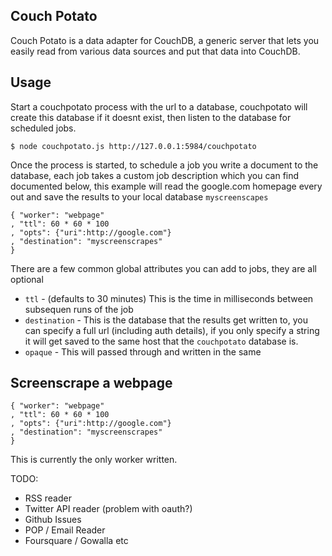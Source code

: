 ## Couch Potato

Couch Potato is a data adapter for CouchDB, a generic server that lets you easily read from various data sources and put that data into CouchDB.

## Usage

Start a couchpotato process with the url to a database, couchpotato will create this database if it doesnt exist, then listen to the database for scheduled jobs.

    $ node couchpotato.js http://127.0.0.1:5984/couchpotato

Once the process is started, to schedule a job you write a document to the database, each job takes a custom job description which you can find documented below, this example will read the google.com homepage every out and save the results to your local database `myscreenscapes`

    { "worker": "webpage"
    , "ttl": 60 * 60 * 100
    , "opts": {"uri":http://google.com"}
    , "destination": "myscreenscrapes"
    }

There are a few common global attributes you can add to jobs, they are all optional

* `ttl` - (defaults to 30 minutes) This is the time in milliseconds between subsequen runs of the job
* `destination` - This is the database that the results get written to, you can specify a full url (including auth details), if you only specify a string it will get saved to the same host that the `couchpotato` database is.
* `opaque` - This will passed through and written in the same

## Screenscrape a webpage

    { "worker": "webpage"
    , "ttl": 60 * 60 * 100
    , "opts": {"uri":http://google.com"}
    , "destination": "myscreenscrapes"
    }


This is currently the only worker written.

TODO:
 * RSS reader
 * Twitter API reader (problem with oauth?)
 * Github Issues
 * POP / Email Reader
 * Foursquare / Gowalla etc

